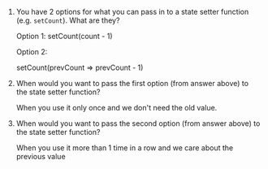 1. You have 2 options for what you can pass in to a
   state setter function (e.g. `setCount`). What are they?
   
   Option 1:
   setCount(count - 1)

   Option 2:

   setCount(prevCount => prevCount - 1)


2. When would you want to pass the first option (from answer
   above) to the state setter function?

   When you use it only once and we don't need the old value.

3. When would you want to pass the second option (from answer
   above) to the state setter function?

   When you use it more than 1 time in a row and we care about the previous value
